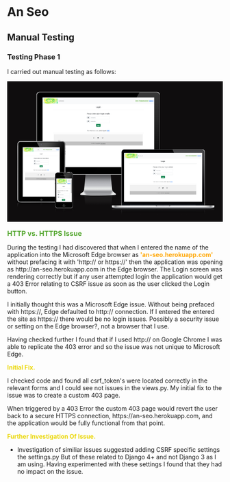 # An Seo

## Manual Testing
### Testing Phase 1 

<p>I carried out manual testing as follows:</p>
 

<p align="center" width="100%"> 
<img src="media/read_me/multi_screen.png" alt="screen shots of site" width=""/>
</p>


<span style="color:#56a832; font-weight:bold; font-size:16px">HTTP vs. HTTPS Issue</span>
<p>During the testing I had discovered that when I entered the name of the application into the Microsoft Edge browser as <span style="color:orange; font-weight:bold;">'an-seo.herokuapp.com'</span> without prefacing it with 'http:// or https://' then the application was opening as http://an-seo.herokuapp.com in the Edge browser. The Login screen was rendering correctly but if any user attempted login the application would get a 403 Error relating to CSRF issue as soon as the user clicked the Login button.</p>
<p>I initially thought this was a Microsoft Edge issue. Without being prefaced with https://, Edge defaulted to http:// connection. If I entered the entered the site as https:// there would be no login issues. Possibly a security issue or setting on the Edge browser?, not a browser that I use.</p>
<p>Having checked further I found that if I used http:// on Google Chrome I was able to replicate the 403 error and so the issue was not unique to Microsoft Edge.</p>

<span style="color:#ebd80c; font-weight:bold; font-size:14px">Initial Fix.</span>

<p>I checked code and found all csrf_token's were located correctly in the relevant forms and I could see not issues in the views.py. My initial fix to the issue was to create a custom 403 page.</p>
<p>When triggered by a 403 Error the custom 403 page would revert the user back to a secure HTTPS connection, https://an-seo.herokuapp.com, and the application would be fully functional from that point.</p>

<span style="color:#ebd80c; font-weight:bold; font-size:14px">Further Investigation Of Issue.</span>

- Investigation of similiar issues suggested adding CSRF specific settings the settings.py But of these related to Django 4+ and not Django 3 as I am using. Having experimented with these settings I found that they had no impact on the issue.    

